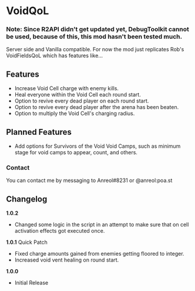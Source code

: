 # VoidQoL
### **Note:** Since R2API didn't get updated yet, DebugToolkit cannot be used, because of this, this mod hasn't been tested much.

Server side and Vanilla compatible.
For now the mod just replicates Rob's VoidFieldsQoL which has features like...

## Features
- Increase Void Cell charge with enemy kills.
- Heal everyone within the Void Cell each round start.
- Option to revive every dead player on each round start.
- Option to revive every dead player after the arena has been beaten.
- Option to multiply the Void Cell's charging radius.

## Planned Features
- Add options for Survivors of the Void Void Camps, such as minimum stage for void camps to appear, count, and others.

### Contact
You can contact me by messaging to Anreol#8231 or @anreol:poa.st

## Changelog

**1.0.2**
- Changed some logic in the script in an attempt to make sure that on cell activation effects got executed once.

**1.0.1**
Quick Patch
- Fixed charge amounts gained from enemies getting floored to integer.
- Increased void vent healing on round start.

**1.0.0**
* Initial Release
